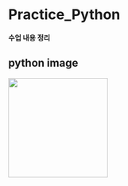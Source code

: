 # Practice_Python
__수업 내용 정리__

python image
--------------
<div>
  <img width='200' src="![default](https://user-images.githubusercontent.com/42596931/44568126-67103c00-a7b0-11e8-9dd6-63b9bbfa1a7a.png)
">
</div>
